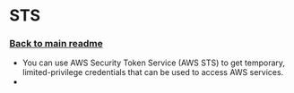 # STS

### [Back to main readme](Readme.md)

- You can use AWS Security Token Service (AWS STS) to get temporary, limited-privilege credentials that can be used to access AWS services.
- 